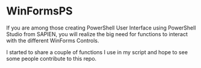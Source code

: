 WinFormsPS
==========

If you are among those creating PowerShell User Interface using PowerShell Studio from SAPIEN, you will realize the big need for functions to interact with the different WinForms Controls.

I started to share a couple of functions I use in my script and hope to see some people contribute to this repo.
